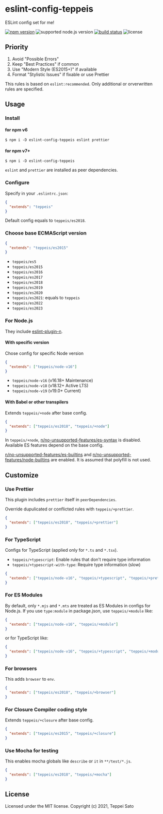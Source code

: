 # eslint-config-teppeis

ESLint config set for me!

[![npm version][npm-image]][npm-url]
![supported node.js version][node-version]
[![build status][ci-image]][ci-url]
![license][license]

## Priority

1.  Avoid "Possible Errors"
2.  Keep "Best Practices" if common
3.  Use "Modern Style (ES2015+)" if available
4.  Format "Stylistic Issues" if fixable or use Prettier

This rules is based on `eslint:recommended`.
Only additional or orverwritten rules are specified.

## Usage

### Install

#### for npm v6

```console
$ npm i -D eslint-config-teppeis eslint prettier
```

#### for npm v7+

```console
$ npm i -D eslint-config-teppeis
```

`eslint` and `prettier` are installed as peer dependencies.

### Configure

Specify in your `.eslintrc.json`:

```json
{
  "extends": "teppeis"
}
```

Default config equals to `teppeis/es2018`.

### Choose base ECMAScript version

```json
{
  "extends": "teppeis/es2015"
}
```

- `teppeis/es5`
- `teppeis/es2015`
- `teppeis/es2016`
- `teppeis/es2017`
- `teppeis/es2018`
- `teppeis/es2019`
- `teppeis/es2020`
- `teppeis/es2021`: equals to `teppeis`
- `teppeis/es2022`
- `teppeis/es2023`

### For Node.js

They include [eslint-plugin-n](https://www.npmjs.com/package/eslint-plugin-n).

#### With specific version

Chose config for specific Node version

```json
{
  "extends": ["teppeis/node-v16"]
}
```

- `teppeis/node-v16` (v16.18+ Maintenance)
- `teppeis/node-v18` (v18.12+ Active LTS)
- `teppeis/node-v19` (v19.0+ Current)

#### With Babel or other transpilers

Extends `teppeis/+node` after base config.

```json
{
  "extends": ["teppeis/es2018", "teppeis/+node"]
}
```

In `teppeis/+node`, [n/no-unsupported-features/es-syntax](https://github.com/weiran-zsd/eslint-plugin-node/blob/master/docs/rules/no-unsupported-features/es-syntax.md) is disabled.
Available ES features depend on the base config.

[n/no-unsupported-features/es-builtins](https://github.com/weiran-zsd/eslint-plugin-node/blob/master/docs/rules/no-unsupported-features/es-builtins.md) and [n/no-unsupported-features/node-builtins](https://github.com/weiran-zsd/eslint-plugin-node/blob/master/docs/rules/no-unsupported-features/node-builtins.md) are enabled. It is assumed that polyfill is not used.

## Customize

### Use Prettier

This plugin includes `prettier` itself in `peerDependencies`.

Override dupulicated or conflicted rules with `teppeis/+prettier`.

```json
{
  "extends": ["teppeis/es2018", "teppeis/+prettier"]
}
```

### For TypeScript

Configs for TypeScript (applied only for `*.ts` and `*.tsx`).

- `teppeis/+typescript`: Enable rules that don't require type information
- `teppeis/+typescript-with-type`: Require type information (slow)

```json
{
  "extends": ["teppeis/node-v16", "teppeis/+typescript", "teppeis/+prettier"]
}
```

### For ES Modules

By default, only `*.mjs` and `*.mts` are treated as ES Modules in configs for Node.js.
If you use `type:module` in package.json, use `teppeis/+module` like:

```json
{
  "extends": ["teppeis/node-v16", "teppeis/+module"]
}
```

or for TypeScript like:

```json
{
  "extends": ["teppeis/node-v16", "teppeis/+typescript", "teppeis/+module"]
}
```

### For browsers

This adds `browser` to `env`.

```json
{
  "extends": ["teppeis/es2018", "teppeis/+browser"]
}
```

### For Closure Compiler coding style

Extends `teppeis/+closure` after base config.

```json
{
  "extends": ["teppeis/es2015", "teppeis/+closure"]
}
```

### Use Mocha for testing

This enables mocha globals like `describe` or `it` in `**/test/*.js`.

```json
{
  "extends": ["teppeis/es2018", "teppeis/+mocha"]
}
```

## License

Licensed under the MIT license.
Copyright (c) 2021, Teppei Sato

[npm-image]: https://badgen.net/npm/v/eslint-config-teppeis?icon=npm&label=
[npm-url]: https://npmjs.org/package/eslint-config-teppeis
[ci-image]: https://github.com/teppeis/eslint-config-teppeis/workflows/ci/badge.svg
[ci-url]: https://github.com/teppeis/eslint-config-teppeis/actions?query=workflow%3A%22ci%22
[deps-image]: https://img.shields.io/librariesio/release/npm/eslint-config-teppeis
[deps-url]: https://libraries.io/npm/eslint-config-teppeis
[node-version]: https://badgen.net/npm/node/eslint-config-teppeis
[license]: https://badgen.net/npm/license/eslint-config-teppeis
